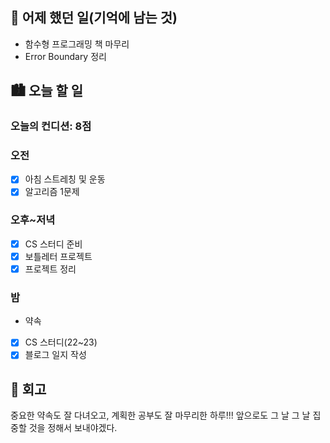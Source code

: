 ## 🌃 어제 했던 일(기억에 남는 것)

- 함수형 프로그래밍 책 마무리
- Error Boundary 정리

## 🏙️ 오늘 할 일

### 오늘의 컨디션: 8점

### 오전

- [x] 아침 스트레칭 및 운동
- [x] 알고리즘 1문제

### 오후~저녁

- [x] CS 스터디 준비
- [x] 보틀레터 프로젝트
- [x] 프로젝트 정리

### 밤

- 약속
- [x] CS 스터디(22~23)
- [x] 블로그 일지 작성

## 🌆 회고

중요한 약속도 잘 다녀오고, 계획한 공부도 잘 마무리한 하루!!! 앞으로도 그 날 그 날 집중할 것을 정해서 보내야겠다.